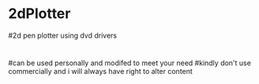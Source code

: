 # 2dPlotter
#2d pen plotter using dvd drivers
#
#
#
#
#
#
#
#can be used personally and modifed to meet your need
#kindly don't use commercially and i will always have right to alter content
